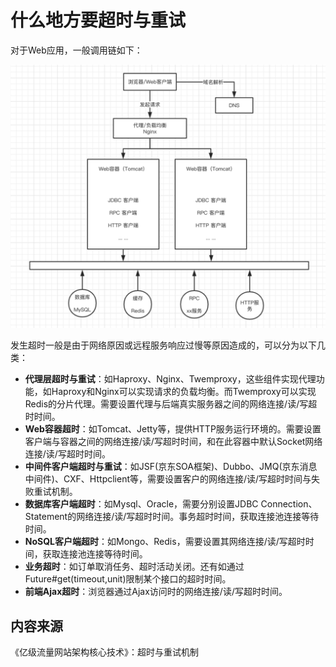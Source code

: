 # 什么地方要超时与重试

对于Web应用，一般调用链如下：

![](../../.gitbook/assets/image%20%288%29.png)

发生超时一般是由于网络原因或远程服务响应过慢等原因造成的，可以分为以下几类：

* **代理层超时与重试**：如Haproxy、Nginx、Twemproxy，这些组件实现代理功能，如Haproxy和Nginx可以实现请求的负载均衡。而Twemproxy可以实现Redis的分片代理。需要设置代理与后端真实服务器之间的网络连接/读/写超时时间。
* **Web容器超时**：如Tomcat、Jetty等，提供HTTP服务运行环境的。需要设置客户端与容器之间的网络连接/读/写超时时间，和在此容器中默认Socket网络连接/读/写超时时间。
* **中间件客户端超时与重试**：如JSF\(京东SOA框架\)、Dubbo、JMQ\(京东消息中间件\)、CXF、Httpclient等，需要设置客户的网络连接/读/写超时时间与失败重试机制。
* **数据库客户端超时**：如Mysql、Oracle，需要分别设置JDBC Connection、Statement的网络连接/读/写超时时间。事务超时时间，获取连接池连接等待时间。
* **NoSQL客户端超时**：如Mongo、Redis，需要设置其网络连接/读/写超时时间，获取连接池连接等待时间。
* **业务超时**：如订单取消任务、超时活动关闭。还有如通过Future\#get\(timeout,unit\)限制某个接口的超时时间。
* **前端Ajax超时**：浏览器通过Ajax访问时的网络连接/读/写超时时间。

## 内容来源

《亿级流量网站架构核心技术》：超时与重试机制

